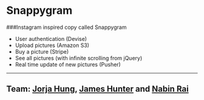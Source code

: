 Snappygram
==========

###Instagram inspired copy called Snappygram

- User authentication (Devise)
- Upload pictures (Amazon S3)
- Buy a picture (Stripe)
- See all pictures (with infinite scrolling from jQuery)
- Real time update of new pictures (Pusher)
---------

Team: [Jorja Hung](https://github.com/jorjahung), [James Hunter](https://github.com/nottheusual) and [Nabin Rai](https://github.com/nabin369)
--------
